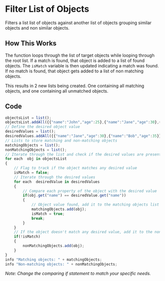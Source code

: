 # Filter List of Objects

Filters a list list of objects against another list of objects grouping similar objects and non similar objects.

## How This Works

The function loops through the list of target objects while looping through the root list. If a match is found, that object is added to a list of found objects. The `isMatch` variable is then updated indicating a match was found. If no match is found, that object gets added to a list of non matching objects.

This results in 2 new lists being created. One containing all matching objects, and one containing all unmatched objects.

## Code

```javascript
objectsList = list();
objectsList.addAll({{"name":"John","age":25},{"name":"Jane","age":30},{"name":"Bob","age":35}});
// Define the desired object value
desiredValues = list();
desiredValues.addAll({{"name":"Jane","age":30},{"name":"Bob","age":35}});
// Lists to store matching and non-matching objects
matchingObjects = list();
nonMatchingObjects = list();
// Iterate through the list and check if the desired values are present
for each  obj in objectsList
{
	// Flag to track if the object matches any desired value
	isMatch = false;
	// Iterate through the desired values
	for each  desiredValue in desiredValues
	{
		// Compare each property of the object with the desired value
		if(obj.get("name") == desiredValue.get("name"))
		{
			// Object value found, add it to the matching objects list
			matchingObjects.add(obj);
			isMatch = true;
			break;
		}
	}
	// If the object doesn't match any desired value, add it to the non-matching objects list
	if(!isMatch)
	{
		nonMatchingObjects.add(obj);
	}
}
info "Matching objects: " + matchingObjects;
info "Non-matching objects: " + nonMatchingObjects;
```

_Note: Change the comparing if statement to match your specific needs._
